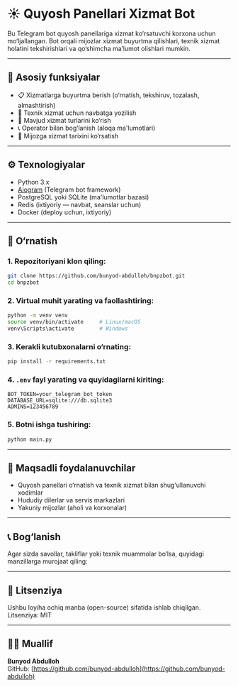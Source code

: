 # ☀️ Quyosh Panellari Xizmat Bot

Bu Telegram bot quyosh panellariga xizmat ko‘rsatuvchi korxona uchun mo‘ljallangan. Bot orqali mijozlar xizmat buyurtma qilishlari, texnik xizmat holatini tekshirishlari va qo‘shimcha ma’lumot olishlari mumkin.

---

## 📌 Asosiy funksiyalar

- 📋 Xizmatlarga buyurtma berish (o‘rnatish, tekshiruv, tozalash, almashtirish)
- 📆 Texnik xizmat uchun navbatga yozilish
- 📡 Mavjud xizmat turlarini ko‘rish
- 📞 Operator bilan bog‘lanish (aloqa ma'lumotlari)
- 🧾 Mijozga xizmat tarixini ko‘rsatish

---

## ⚙️ Texnologiyalar

- Python 3.x
- [Aiogram](https://github.com/aiogram/aiogram) (Telegram bot framework)
- PostgreSQL yoki SQLite (ma'lumotlar bazasi)
- Redis (ixtiyoriy — navbat, seanslar uchun)
- Docker (deploy uchun, ixtiyoriy)

---

## 🚀 O‘rnatish

### 1. Repozitoriyani klon qiling:

```bash
git clone https://github.com/bunyod-abdulloh/bnpzbot.git
cd bnpzbot
```

### 2. Virtual muhit yarating va faollashtiring:

```bash
python -m venv venv
source venv/bin/activate     # Linux/macOS
venv\Scripts\activate        # Windows
```

### 3. Kerakli kutubxonalarni o‘rnating:

```bash
pip install -r requirements.txt
```

### 4. `.env` fayl yarating va quyidagilarni kiriting:

```env
BOT_TOKEN=your_telegram_bot_token
DATABASE_URL=sqlite:///db.sqlite3
ADMINS=123456789
```

### 5. Botni ishga tushiring:

```bash
python main.py
```

---

## 🎯 Maqsadli foydalanuvchilar

- Quyosh panellari o‘rnatish va texnik xizmat bilan shug‘ullanuvchi xodimlar
- Hududiy dilerlar va servis markazlari
- Yakuniy mijozlar (aholi va korxonalar)

---

## 📞 Bog‘lanish

Agar sizda savollar, takliflar yoki texnik muammolar bo‘lsa, quyidagi manzillarga murojaat qiling:


---

## 📝 Litsenziya

Ushbu loyiha ochiq manba (open-source) sifatida ishlab chiqilgan.  
Litsenziya: MIT

---

## 👨‍💻 Muallif

**Bunyod Abdulloh**  
GitHub: [https://github.com/bunyod-abdulloh](https://github.com/bunyod-abdulloh)

